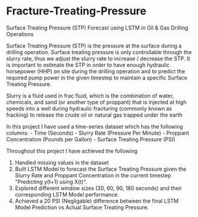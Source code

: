 # Fracture-Treating-Pressure
Surface Treating Pressure (STP) Forecast using LSTM in Oil & Gas Drilling Operations

Surface Treating Pressure (STP) is the pressure at the surface during a drilling operation. Surface treating pressure is only controllable through the slurry rate, thus we adjust the slurry rate to increase / decrease the STP. It is important to estimate the STP in order to have enough hydraulic horsepower (HHP) on site during the drilling operation and to predict the required pump power in the given timestep to maintain a specific Surface Treating Pressure.

Slurry is a fluid used in frac fluid, which is the combination of water, chemicals, and sand (or another type of proppant) that is injected at high speeds into a well during hydraulic fracturing (commonly known as fracking) to release the crude oil or natural gas trapped under the earth


In this project I have used a time-series dataset which has the following columns:
    - Time (Seconds)
    - Slurry Rate (Pressure Per Minute)
    - Proppant Concentration (Pounds per Gallon)
    - Surface Treating Pressure (PSI)


Throughout this project I have achieved the following
  1. Handled missing values in the dataset 
  2. Built LSTM Model to forecast the Surface Treating Pressure given the Slurry Rate and Proppant Concentration in the current timestep "Predicting y(t+1) using X(t)".
  2. Explored different window sizes (30, 60, 90, 180 seconds) and their corresponding LSTM Model performance.
  3. Achieved a 20 PSI (Negligable) difference between the final LSTM Model Prediction vs Actual Surface Treating Pressure.
